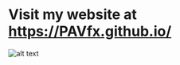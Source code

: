 # Visit my website at https://PAVfx.github.io/
![alt text](https://github.com/PAVfx/PAVfx.github.io/assets/images/WebsiteCoverSS.png?raw=true)
